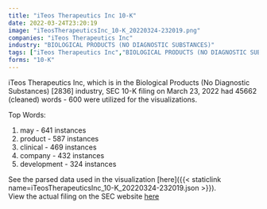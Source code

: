 ```yaml
---
title: "iTeos Therapeutics Inc 10-K"
date: 2022-03-24T23:20:19
image: "iTeosTherapeuticsInc_10-K_20220324-232019.png"
companies: "iTeos Therapeutics Inc"
industry: "BIOLOGICAL PRODUCTS (NO DIAGNOSTIC SUBSTANCES)"
tags: ["iTeos Therapeutics Inc","BIOLOGICAL PRODUCTS (NO DIAGNOSTIC SUBSTANCES)","03-23-2022","10-K"]
forms: "10-K"
---
```

iTeos Therapeutics Inc, which is in the Biological Products (No Diagnostic Substances) [2836] industry, SEC 10-K filing on March 23, 2022 had 45662 (cleaned) words - 600 were utilized for the visualizations.

Top Words:
1. may - 641 instances
2. product - 587 instances
3. clinical - 469 instances
4. company - 432 instances
5. development - 324 instances


See the parsed data used in the visualization [here]({{< staticlink name=iTeosTherapeuticsInc_10-K_20220324-232019.json >}}).  
View the actual filing on the SEC website [here](https://www.sec.gov/Archives/edgar/data/1808865/0000950170-22-004409.txt)
